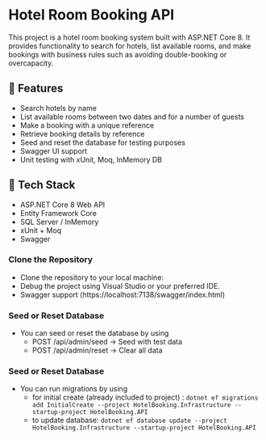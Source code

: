 ﻿# Hotel Room Booking API

This project is a hotel room booking system built with ASP.NET Core 8. 
It provides functionality to search for hotels, list available rooms, and make bookings with business rules such as avoiding double-booking or overcapacity.

## 🚀 Features

- Search hotels by name
- List available rooms between two dates and for a number of guests
- Make a booking with a unique reference
- Retrieve booking details by reference
- Seed and reset the database for testing purposes
- Swagger UI support
- Unit testing with xUnit, Moq, InMemory DB

## 🧱 Tech Stack

- ASP.NET Core 8 Web API
- Entity Framework Core
- SQL Server / InMemory
- xUnit + Moq
- Swagger

### Clone the Repository
- Clone the repository to your local machine:
- Debug the project using Visual Studio or your preferred IDE.
- Swagger support (https://localhost:7138/swagger/index.html)


### Seed or Reset Database
- You can seed or reset the database by using
	- POST /api/admin/seed   → Seed with test data
    - POST /api/admin/reset  → Clear all data


### Seed or Reset Database
- You can run migrations by using
	- for initial create (already included to project) : `dotnet ef migrations add InitialCreate --project HotelBooking.Infrastructure --startup-project HotelBooking.API`
	- to update database: `dotnet ef database update --project HotelBooking.Infrastructure --startup-project HotelBooking.API`
